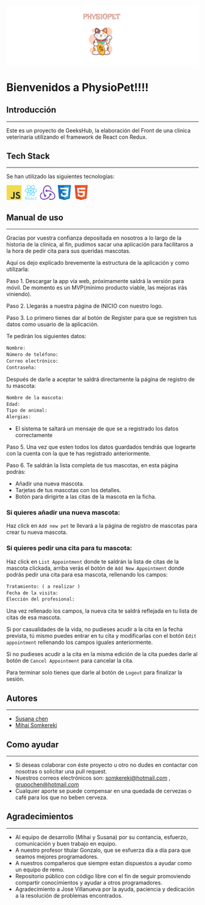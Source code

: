 ![logo](./src/images/physiopet-logo.png)

# Bienvenidos a PhysioPet!!!!

## Introducción
---
Este es un proyecto de GeeksHub, la elaboración del Front de una clinica veterinaria utilizando el framework de React con Redux.

## Tech Stack
---
Se han utilizado las siguientes tecnologías:

<p align="left>
<a href="https://developer.mozilla.org/en-US/docs/Web/JavaScript" target="_blank">
    <img src="https://raw.githubusercontent.com/devicons/devicon/master/icons/javascript/javascript-original.svg" alt="javascript" width="40" height="40"/></a>

<a href="https://reactjs.org/" target="_blank">
    <img src="https://raw.githubusercontent.com/devicons/devicon/master/icons/react/react-original-wordmark.svg" alt="javascript" width="40" height="40"/></a>

<a href="https://www.tutorialspoint.com/redux/redux_devtools.htm" target="_blank">
    <img src="https://raw.githubusercontent.com/devicons/devicon/master/icons/redux/redux-original.svg" alt="javascript" width="40" height="40"/></a>

<a href="https://developer.mozilla.org/es/docs/Web/CSS" target="_blank">
    <img src="https://raw.githubusercontent.com/devicons/devicon/master/icons/css3/css3-original.svg" alt="javascript" width="40" height="40"/></a>

<a href="https://desarrolloweb.com/home/html" target="_blank">
    <img src="https://raw.githubusercontent.com/devicons/devicon/master/icons/html5/html5-original.svg" alt="javascript" width="40" height="40"/></a>


</p>




## Manual de uso
----
Gracias por vuestra confianza depositada en nosotros a lo largo de la historia de la clínica, al fin, pudimos sacar una aplicación para facilitaros a la hora de pedir cita para sus queridas mascotas.

Aquí os dejo explicado brevemente la estructura de la aplicación y como utilizarla:

Paso 1. Descargar la app vía web, próximamente saldrá la versión para móvil. De momento es un MVP(mínimo producto viable, las mejoras irás viniendo).

Paso 2. Llegarás a nuestra página de INICIO con nuestro logo.

Paso 3. Lo primero tienes dar al botón de Register para que se registren tus datos como usuario de la aplicación.

Te pedirán los siguientes datos:

```html
Nombre:
Número de teléfono:
Correo electrónico:
Contraseña:
```

Después de darle a aceptar te saldrá directamente la página de registro de tu mascota:

`````html
Nombre de la mascota:
Edad:
Tipo de animal:
Alergias:
`````

- El sistema te saltará un mensaje de que se a registrado los datos correctamente

Paso 5. Una vez que esten todos los datos guardados tendrás que logearte con la cuenta con la que te has registrado anteriormente.

Paso 6. Te saldrán la lista completa de tus mascotas, en esta página podrás:

- Añadir una nueva mascota.
- Tarjetas de tus mascotas con los detalles.
- Botón para dirigirte a las citas de la mascota en la ficha.

### Si quieres añadir una nueva mascota:

Haz click en `Add new pet` te llevará a la página de registro de mascotas para crear tu nueva mascota.

### Si quieres pedir una cita para tu mascota:

Haz click en `List Appointment` donde te saldrán la lista de citas de la mascota clickada, arriba verás el botón de `Add New Appointment` donde podrás pedir una cita para esa mascota, rellenando los campos:

```html
Tratamiento: ( a realizar ) 
Fecha de la visita:
Elección del profesional:
```

Una vez rellenado los campos, la nueva cita te saldrá reflejada en tu lista de citas de esa mascota.

Si por casualidades de la vida, no pudieses acudir a la cita en la fecha prevista, tú mismo puedes entrar en tu cita y modificarlas con el botón `Edit appointment` rellenando los campos iguales anteriormente.

Si no pudieses acudir a la cita en la misma edición de la cita puedes darle al botón de `Cancel Appointment` para cancelar la cita.

Para terminar solo tienes que darle al botón de `Logout` para finalizar la sesión.


## Autores
-----

* [Susana chen](https://github.com/susanachen03)
* [Mihai Somkereki](https://github.com/susanachen03)

## Como ayudar
----
* Si deseas colaborar con éste proyecto u otro no dudes en contactar con nosotras o solicitar una pull request.
* Nuestros correos electrónicos son: [somkereki@hotmail.com](mailto:somkereki@hotmail.com) , [grupochen@hotmail.com](mailto:grupochen@hotmail.com)
* Cualquier aporte se puede compensar en una quedada de cervezas o café para los que no beben cerveza.
  
## Agradecimientos
----
* Al equipo de desarrollo (Mihai y Susana) por su contancia, esfuerzo, comunicación y buen trabajo en equipo.
*  A nuestro profesor titular Gonzalo, que se esfuerza día a día para que seamos mejores programadores.
*  A nuestros compañeros que siempre estan dispuestos a ayudar como un equipo de remo.
*  Repositorio público con código libre con el fin de seguir promoviendo compartir conocimientos y ayudar a otros programadores.
*  Agradecimiento a Jose Villanueva por la ayuda, paciencia y dedicación a la resolución de problemas encontrados.